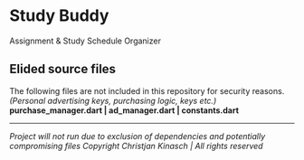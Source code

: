 
# Study Buddy    
 Assignment & Study Schedule Organizer    
  
## Elided source files  
The following files are not included in this repository for security reasons.   
*(Personal advertising keys, purchasing logic, keys etc.)*  
**purchase_manager.dart  | ad_manager.dart  | constants.dart**  
  
***  
*Project will not run due to exclusion of dependencies and potentially compromising files* 
*Copyright Christjan Kinasch | All rights reserved*
